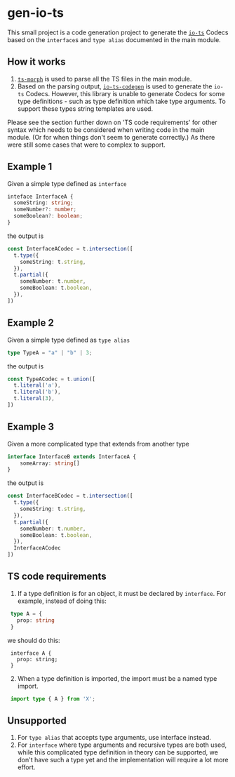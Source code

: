 # gen-io-ts

This small project is a code generation project to generate the [`io-ts`](https://gcanti.github.io/io-ts/) Codecs based on the
`interface`s and `type alias` documented in the main module.

## How it works

1. [`ts-morph`](https://ts-morph.com/) is used to parse all the TS files in the main module.
2. Based on the parsing output, [`io-ts-codegen`](https://github.com/gcanti/io-ts-codegen) is used 
   to generate the `io-ts` Codecs. However, this library is unable to generate Codecs for some type
   definitions - such as type definition which take type arguments. To support these types string
   templates are used.

Please see the section further down on 'TS code requirements' for other syntax which needs to be considered
when writing code in the main module. (Or for when things don't seem to generate correctly.) As there were
still some cases that were to complex to support.

## Example 1
Given a simple type defined as `interface`

```typescript
inteface InterfaceA {
  someString: string;
  someNumber?: number;
  someBoolean?: boolean;
}
```
the output is
```typescript
const InterfaceACodec = t.intersection([
  t.type({
    someString: t.string,
  }),
  t.partial({
    someNumber: t.number,
    someBoolean: t.boolean,
  }),
])
```

## Example 2
Given a simple type defined as `type alias`

```typescript
type TypeA = "a" | "b" | 3;
```
the output is

```typescript
const TypeACodec = t.union([
  t.literal('a'),
  t.literal('b'),
  t.literal(3),
])
```

## Example 3
Given a more complicated type that extends from another type

```typescript
interface InterfaceB extends InterfaceA {
    someArray: string[]
}
```
the output is
```typescript
const InterfaceBCodec = t.intersection([
  t.type({
    someString: t.string,
  }),
  t.partial({
    someNumber: t.number,
    someBoolean: t.boolean,
  }),
  InterfaceACodec
])
```

## TS code requirements
1. If a type definition is for an object, it must be declared by `interface`.
   For example, instead of doing this:
```typescript
 type A = {
   prop: string
 }
```
we should do this:
```
 interface A {
   prop: string;
 }
```
2. When a type definition is imported, the import must be a named type import.
```typescript
 import type { A } from 'X';
```

## Unsupported
1. For `type alias` that accepts type arguments, use interface instead.
2. For `interface` where type arguments and recursive types are both used, while this
   complicated type definition in theory can be supported, we don't have such a type yet and the implementation
   will require a lot more effort.

